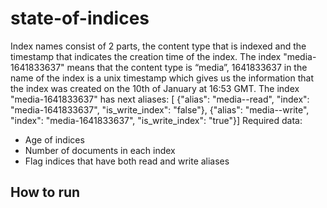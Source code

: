# state-of-indices

Index names consist of 2 parts, the content type that is indexed and the timestamp that indicates the creation time of the index. The index "media-1641833637" means that the content type is “media”, 1641833637 in the name of the index is a unix timestamp which gives us the information that the index was created on the 10th of January at 16:53 GMT.
The index "media-1641833637" has next aliases:
[ {"alias": "media--read", "index": "media-1641833637", "is_write_index": "false"},
{"alias": "media--write", "index": "media-1641833637", "is_write_index": "true"}]
Required data:
- Age of indices
- Number of documents in each index
- Flag indices that have both read and write aliases


## How to run